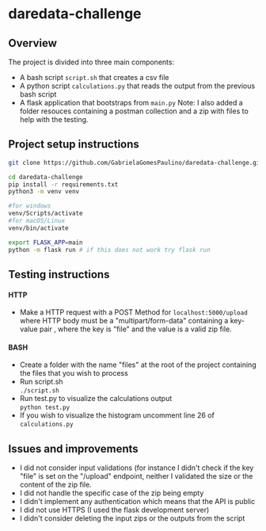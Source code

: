 # daredata-challenge

## Overview
The project is divided into three main components:
- A bash script `script.sh` that creates a csv file
- A python script `calculations.py` that reads the output from the previous bash script
- A flask application that bootstraps from `main.py`
Note: I also added a folder resouces containing a postman collection and a zip with files to help with the testing.
## Project setup instructions
``` bash
git clone https://github.com/GabrielaGomesPaulino/daredata-challenge.git

cd daredata-challenge
pip install -r requirements.txt
python3 -m venv venv

#for windows
venv/Scripts/activate 
#for macOS/Linux
venv/bin/activate

export FLASK_APP=main
python -m flask run # if this does not work try flask run
```

## Testing instructions
#### HTTP
- Make a HTTP request with a POST Method for `localhost:5000/upload` where HTTP body must be a "multipart/form-data" containing a  key-value pair , where the key is "file" and the value is a valid zip file.
#### BASH
- Create a folder with the name "files" at the root of the project containing the files that you wish to process
- Run script.sh <br>
`./script.sh`
- Run test.py to visualize the calculations output <br>
`python test.py` 
- If you wish to visualize the histogram uncomment line 26 of `calculations.py`


## Issues and improvements
- I did not consider input validations (for instance I didn't check if the key "file" is set on the "/upload" endpoint, neither I validated the size or the content of the zip file.
- I did not handle the specific case of the zip being empty
- I didn't implement any authentication which means that the API is public
- I did not use HTTPS (I used the flask development server)
- I didn't consider deleting the input zips or the outputs from the script

